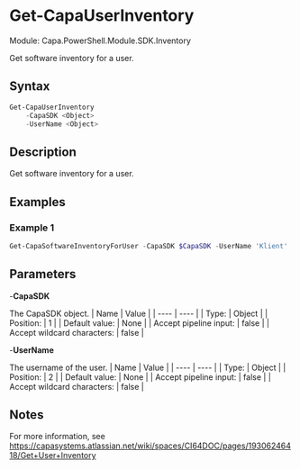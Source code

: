 # Get-CapaUserInventory
Module: Capa.PowerShell.Module.SDK.Inventory

Get software inventory for a user.

## Syntax

```powershell
Get-CapaUserInventory
	-CapaSDK <Object>
	-UserName <Object>
```

## Description

Get software inventory for a user.

## Examples

### Example 1
```powershell
Get-CapaSoftwareInventoryForUser -CapaSDK $CapaSDK -UserName 'Klient'
```
    

## Parameters

-**CapaSDK**

The CapaSDK object.
| Name | Value |
| ---- | ---- |
| Type: | Object |
| Position: | 1 | 
| Default value: | None | 
| Accept pipeline input: | false | 
| Accept wildcard characters: | false | 

-**UserName**

The username of the user.
| Name | Value |
| ---- | ---- |
| Type: | Object |
| Position: | 2 | 
| Default value: | None | 
| Accept pipeline input: | false | 
| Accept wildcard characters: | false | 


## Notes

For more information, see https://capasystems.atlassian.net/wiki/spaces/CI64DOC/pages/19306246418/Get+User+Inventory
